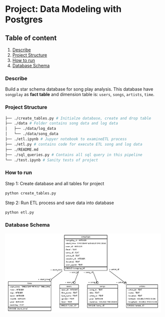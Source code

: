 # Project: Data Modeling with Postgres

## Table of content

1. [Describe](#Describe)
2. [Project Structure](#project)
3. [How to run](#run)
4. [Database Schema](#schema)

### Describe<a id='Describe'></a>

Build a star schema database for song play analysis. This database have `songplay` as **fact table** and dimension table is: `users`, `songs`, `artists`, `time`.


### Project Structure<a id='project'></a>

```bash
├── ./create_tables.py # Initialze database, create and drop table
├── ./data # Folder contains song data and log data
│   ├── ./data/log_data
│   └── ./data/song_data
├── ./etl.ipynb # Jupyer notebook to examineETL process
├── ./etl.py # contains code for execute ETL song and log data
├── ./README.md
├── ./sql_queries.py # Contains all sql query in this pipeline
└── ./test.ipynb # Sanity tests of project
```

### How to run<a id='run'></a>
Step 1: Create database and all tables for project

```python
python create_tables.py
```

Step 2: Run ETL process and save data into database

```python
python etl.py
```


### Database Schema<a id='schema'></a>
![Schema](sparkifydb_erd.png)